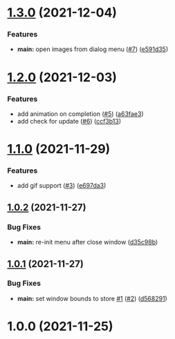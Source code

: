 # [1.3.0](https://github.com/antonreshetov/image-optimizer/compare/v1.2.0...v1.3.0) (2021-12-04)


### Features

* **main:** open images from dialog menu ([#7](https://github.com/antonreshetov/image-optimizer/issues/7)) ([e591d35](https://github.com/antonreshetov/image-optimizer/commit/e591d3597e2c58ccbd3790c3911ebd5100d2a05d))



# [1.2.0](https://github.com/antonreshetov/image-optimizer/compare/v1.1.0...v1.2.0) (2021-12-03)


### Features

* add animation on completion ([#5](https://github.com/antonreshetov/image-optimizer/issues/5)) ([a63fae3](https://github.com/antonreshetov/image-optimizer/commit/a63fae31846baf3df8bdf94bdbd02c5dc37b57f5))
* add check for update ([#6](https://github.com/antonreshetov/image-optimizer/issues/6)) ([ccf3b13](https://github.com/antonreshetov/image-optimizer/commit/ccf3b13ff09dae5e3bb7cdcfc69b7b1988947156))



# [1.1.0](https://github.com/antonreshetov/image-optimizer/compare/v1.0.2...v1.1.0) (2021-11-29)


### Features

* add gif support ([#3](https://github.com/antonreshetov/image-optimizer/issues/3)) ([e697da3](https://github.com/antonreshetov/image-optimizer/commit/e697da3603344f9064cf062601c81c0872851664))



## [1.0.2](https://github.com/antonreshetov/image-optimizer/compare/v1.0.1...v1.0.2) (2021-11-27)


### Bug Fixes

* **main:** re-init menu after close window ([d35c98b](https://github.com/antonreshetov/image-optimizer/commit/d35c98bee92f4ed1ccf1a3b728fd8086acb71c57))



## [1.0.1](https://github.com/antonreshetov/image-optimizer/compare/v1.0.0...v1.0.1) (2021-11-27)


### Bug Fixes

* **main:** set window bounds to store [#1](https://github.com/antonreshetov/image-optimizer/issues/1) ([#2](https://github.com/antonreshetov/image-optimizer/issues/2)) ([d568291](https://github.com/antonreshetov/image-optimizer/commit/d568291a9705f5d2b6bea00bcbf683dd0157a27e))



# 1.0.0 (2021-11-25)



